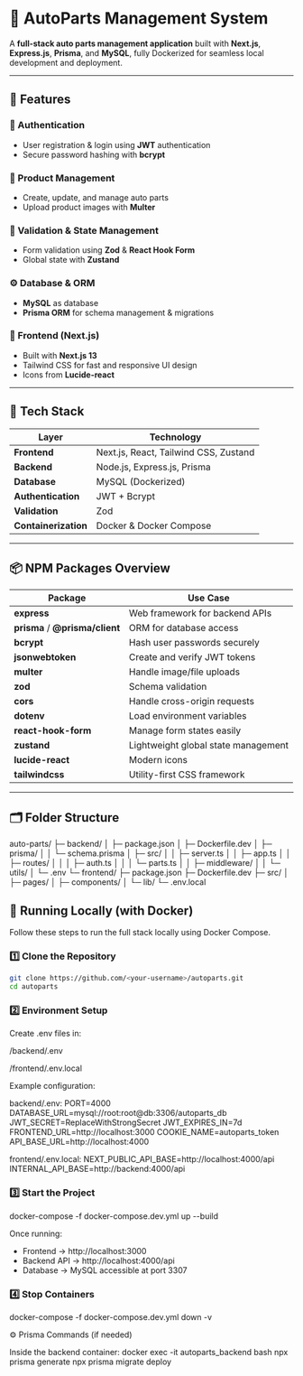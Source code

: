 # 🧰 AutoParts Management System

A **full-stack auto parts management application** built with **Next.js**, **Express.js**, **Prisma**, and **MySQL**, fully Dockerized for seamless local development and deployment.

---

## 🚀 Features

### 🔐 Authentication
- User registration & login using **JWT** authentication  
- Secure password hashing with **bcrypt**

### 🧩 Product Management
- Create, update, and manage auto parts
- Upload product images with **Multer**

### 🧠 Validation & State Management
- Form validation using **Zod** & **React Hook Form**
- Global state with **Zustand**

### ⚙️ Database & ORM
- **MySQL** as database
- **Prisma ORM** for schema management & migrations

### 🎨 Frontend (Next.js)
- Built with **Next.js 13**
- Tailwind CSS for fast and responsive UI design
- Icons from **Lucide-react**

---

## 🧱 Tech Stack

| Layer | Technology |
|-------|-------------|
| **Frontend** | Next.js, React, Tailwind CSS, Zustand |
| **Backend** | Node.js, Express.js, Prisma |
| **Database** | MySQL (Dockerized) |
| **Authentication** | JWT + Bcrypt |
| **Validation** | Zod |
| **Containerization** | Docker & Docker Compose |

---

## 📦 NPM Packages Overview

| Package | Use Case |
|----------|-----------|
| **express** | Web framework for backend APIs |
| **prisma** / **@prisma/client** | ORM for database access |
| **bcrypt** | Hash user passwords securely |
| **jsonwebtoken** | Create and verify JWT tokens |
| **multer** | Handle image/file uploads |
| **zod** | Schema validation |
| **cors** | Handle cross-origin requests |
| **dotenv** | Load environment variables |
| **react-hook-form** | Manage form states easily |
| **zustand** | Lightweight global state management |
| **lucide-react** | Modern icons |
| **tailwindcss** | Utility-first CSS framework |

---

## 🗂️ Folder Structure
auto-parts/
├─ backend/
│  ├─ package.json
│  ├─ Dockerfile.dev
│  ├─ prisma/
│  │  └─ schema.prisma
│  ├─ src/
│  │  ├─ server.ts
│  │  ├─ app.ts
│  │  ├─ routes/
│  │  │  ├─ auth.ts
│  │  │  └─ parts.ts
│  │  ├─ middleware/
│  │  └─ utils/
│  └─ .env
└─ frontend/
   ├─ package.json
   ├─ Dockerfile.dev
   ├─ src/
   │  ├─ pages/
   │  ├─ components/
   │  └─ lib/
   └─ .env.local


## 🐳 Running Locally (with Docker)

Follow these steps to run the full stack locally using Docker Compose.

### 1️⃣ Clone the Repository

```bash
git clone https://github.com/<your-username>/autoparts.git
cd autoparts
```

### 2️⃣ Environment Setup

Create .env files in:

/backend/.env

/frontend/.env.local

Example configuration:

backend/.env:
PORT=4000
DATABASE_URL=mysql://root:root@db:3306/autoparts_db
JWT_SECRET=ReplaceWithStrongSecret
JWT_EXPIRES_IN=7d
FRONTEND_URL=http://localhost:3000
COOKIE_NAME=autoparts_token
API_BASE_URL=http://localhost:4000

frontend/.env.local:
NEXT_PUBLIC_API_BASE=http://localhost:4000/api
INTERNAL_API_BASE=http://backend:4000/api

### 3️⃣ Start the Project

docker-compose -f docker-compose.dev.yml up --build

Once running:
- Frontend → http://localhost:3000
- Backend API → http://localhost:4000/api
- Database → MySQL accessible at port 3307

### 4️⃣ Stop Containers
docker-compose -f docker-compose.dev.yml down -v

⚙️ Prisma Commands (if needed)

Inside the backend container:
docker exec -it autoparts_backend bash
npx prisma generate
npx prisma migrate deploy
